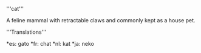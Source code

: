 '''cat'''

A feline mammal with retractable claws and commonly kept as a house pet.

'''Translations'''

*es: gato
*fr: chat
*nl: kat
*ja: neko